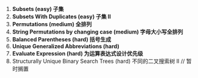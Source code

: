 1. **Subsets (easy) 子集**
2. **Subsets With Duplicates (easy) 子集 II**
3. **Permutations (medium) 全排列**
4. **String Permutations by changing case (medium) 字母大小写全排列**
5. **Balanced Parentheses (hard) 括号生成**
6. **Unique Generalized Abbreviations (hard)**
7. **Evaluate Expression (hard) 为运算表达式设计优先级**
8. Structurally Unique Binary Search Trees (hard) 不同的二叉搜索树 II
// 暂时搁置
